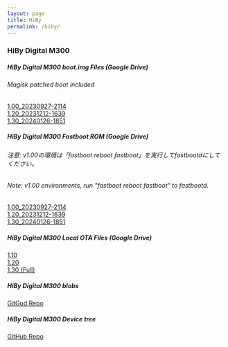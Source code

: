 ```yaml
---
layout: page
title: HiBy
permalink: /hiby/
---
```


### HiBy Digital M300
##### HiBy Digital M300 boot.img Files (Google Drive)
###### Magisk patched boot included
[1.00_20230927-2114](https://drive.google.com/file/d/1hMVh6t5YuFux8K-TjQ0ZNvq1IBNvKAXP/view?usp=sharing)<br>
[1.20_20231212-1639](https://drive.google.com/file/d/1F8yCYfIyMxLe55Fdqko0dY2klgCRefiY/view?usp=sharing)<br>
[1.30_20240126-1851](https://drive.google.com/file/d/1L0QurUo5cP5Z8luGYCnFNgXG9fcKCxJ3/view?usp=sharing)
##### HiBy Digital M300 Fastboot ROM (Google Drive)
###### 注意: v1.00の環境は「fastboot reboot fastboot」を実行してfastbootdにしてください。
###### Note: v1.00 environments, run "fastboot reboot fastboot" to fastbootd.
[1.00_20230927-2114](https://drive.google.com/file/d/1Aywc2RWcB8_gExvD0p1k7vDU7cNWznSa/view?usp=sharing)<br>
[1.20_20231212-1639](https://drive.google.com/file/d/1dQoBf22J6XoeNBTU2W-FwVXvG340nzqW/view?usp=sharing)<br>
[1.30_20240126-1851](https://drive.google.com/file/d/1fgp74rAQTD4oubPlEfxVQf_P3cNWpj9E/view?usp=sharing)
##### HiBy Digital M300 Local OTA Files (Google Drive)
[1.10](https://drive.google.com/file/d/1K2TFEQVvL2AYovUH5aj2cO8QOzDGXq9-/view?usp=sharing)<br>
[1.20](https://drive.google.com/file/d/1YQjNFeUM9VoIgHynsGlRG22e0iM4ZAVd/view?usp=sharing)<br>
[1.30 (Full)](https://drive.google.com/file/d/1MBnpt6aZpCjMyTn3JwLLACY74Y3VyU7Q/view?usp=sharing)
##### HiBy Digital M300 blobs
[GitGud Repo](https://gitgud.io/okbuddygsi-dumps/hibydigital/M300)
##### HiBy Digital M300 Device tree
[GitHub Repo](https://github.com/twrpdtgen/android_device_hiby_M300)
